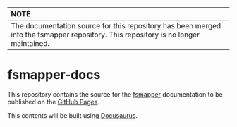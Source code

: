 |**NOTE**|
|:--------|
|The documentation source for this repository has been merged into the fsmapper repository. This repository is no longer maintained.

# fsmapper-docs

This repository contains the source for the [fsmapper](https://github.com/opiopan/fsmapper) documentation to be published on the [GitHub Pages](https://opiopan.github.io/fsmapper-docs/).

This contents will be built using [Docusaurus](https://docusaurus.io/).
